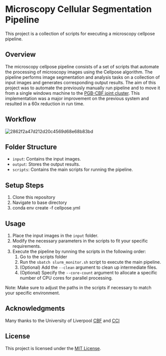 # Microscopy Cellular Segmentation Pipeline

This project is a collection of scripts for executing a microscopy cellpose pipeline.

## Overview


The microscopy cellpose pipeline consists of a set of scripts that automate the processing of microscopy images using the Cellpose algorithm. The pipeline performs image segmentation and analysis tasks on a collection of input images and generates corresponding output results. The aim of this project was to automate the previously manually run pipeline and to move it from a single windows machine to the [PGB-CBF joint cluster](https://pgb.liv.ac.uk/~hlviones/doc/). This implementation was a major improvement on the previous system and resulted in a 60x reduction in run time.

## Workflow

![2862f2a47d212d20c4569d68e68b83bd](https://github.com/hlviones/microscopy_cellpose_pipeline/assets/83133751/8202989d-358c-426d-af1a-41ceadd035ce)

## Folder Structure

- `input`: Contains the input images.
- `output`: Stores the output results.
- `scripts`: Contains the main scripts for running the pipeline.

## Setup Steps

1. Clone this repository
2. Navigate to base directory
3. conda env create -f cellpose.yml

## Usage

1. Place the input images in the `input` folder.
2. Modify the necessary parameters in the scripts to fit your specific requirements.
3. Execute the pipeline by running the scripts in the following order:
    1. Go to the scripts folder
    2. Run the `sbatch slurm_monitor.sh` script to execute the main pipeline.
    3. (Optional) Add the `--clean` argument to clean up intermediate files.
    4. (Optional) Specify the `--core-count` argument to allocate a specific number of CPU cores for parallel processing.

Note: Make sure to adjust the paths in the scripts if necessary to match your specific environment.

## Acknowledgments

Many thanks to the University of Liverpool [CBF](https://www.liverpool.ac.uk/computational-biology-facility/) and [CCI](https://www.liverpool.ac.uk/health-and-life-sciences/research/liverpool-shared-research-facilities/bio-imaging/centre-for-cell-imaging/) 


## License

This project is licensed under the [MIT License](LICENSE).
